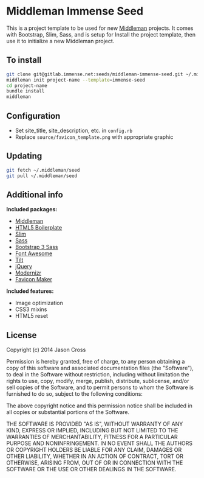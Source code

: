 # Middleman Immense Seed

This is a project template to be used for new [Middleman](http://middlemanapp.com) projects. It comes with Bootstrap, Slim, Sass, and is setup for Install the project template, then use it to initialize a new Middleman project.

## To install

```bash
git clone git@gitlab.immense.net:seeds/middleman-immense-seed.git ~/.middleman/immense-seed
middleman init project-name --template=immense-seed
cd project-name
bundle install
middleman
```


## Configuration

* Set site_title, site_description, etc. in `config.rb`
* Replace `source/favicon_template.png` with appropriate graphic

## Updating

```bash
git fetch ~/.middleman/seed
git pull ~/.middleman/seed
```

## Additional info

**Included packages:**

* [Middleman](http://middlemanapp.com/)
* [HTML5 Boilerplate](http://html5boilerplate.com/)
* [Slim](http://slim-lang.com/)
* [Sass](http://sass-lang.com/)
* [Bootstrap 3 Sass](https://github.com/twbs/bootstrap-sass)
* [Font Awesome](http://fontawesome.io)
* [Tilt](https://github.com/rtomayko/tilt)
* [jQuery](http://jquery.com/)
* [Modernizr](http://modernizr.com/)
* [Favicon Maker](https://github.com/follmann/middleman-favicon-maker)

**Included features:**

* Image optimization
* CSS3 mixins
* HTML5 reset

## License

Copyright (c) 2014 Jason Cross

Permission is hereby granted, free of charge, to any person obtaining a copy of
this software and associated documentation files (the "Software"), to deal in
the Software without restriction, including without limitation the rights to
use, copy, modify, merge, publish, distribute, sublicense, and/or sell copies
of the Software, and to permit persons to whom the Software is furnished to do
so, subject to the following conditions:

The above copyright notice and this permission notice shall be included in all
copies or substantial portions of the Software.

THE SOFTWARE IS PROVIDED "AS IS", WITHOUT WARRANTY OF ANY KIND, EXPRESS OR
IMPLIED, INCLUDING BUT NOT LIMITED TO THE WARRANTIES OF MERCHANTABILITY,
FITNESS FOR A PARTICULAR PURPOSE AND NONINFRINGEMENT. IN NO EVENT SHALL THE
AUTHORS OR COPYRIGHT HOLDERS BE LIABLE FOR ANY CLAIM, DAMAGES OR OTHER
LIABILITY, WHETHER IN AN ACTION OF CONTRACT, TORT OR OTHERWISE, ARISING FROM,
OUT OF OR IN CONNECTION WITH THE SOFTWARE OR THE USE OR OTHER DEALINGS IN THE
SOFTWARE.
